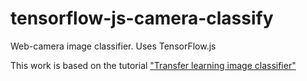 # tensorflow-js-camera-classify

Web-camera image classifier. Uses TensorFlow.js

This work is based on the tutorial ["Transfer learning image classifier"](https://www.tensorflow.org/js/tutorials/transfer/image_classification)
